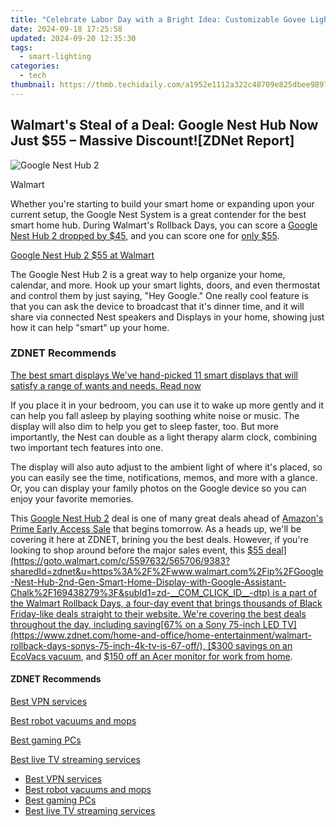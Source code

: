 ```yaml
---
title: "Celebrate Labor Day with a Bright Idea: Customizable Govee Lights Now at a Sizzling Discount! ZDNET’s Inside Look"
date: 2024-09-18 17:25:58
updated: 2024-09-20 12:35:30
tags:
  - smart-lighting
categories:
  - tech
thumbnail: https://thmb.techidaily.com/a1952e1112a322c48709e825dbee9897ba132a48df48b3f0ca917e7642a4b4a3.png
---
```


## Walmart's Steal of a Deal: Google Nest Hub Now Just $55 – Massive Discount![ZDNet Report]

![Google Nest Hub 2](https://www.zdnet.com/a/img/resize/f5c74bcf805f6d24cbca8454a4aea3308653b006/2022/10/10/3dbbb75f-d16a-4621-8976-b6c927000b4e/google-nest-hub-2.jpg?auto=webp&width=1280)

Walmart

Whether you're starting to build your smart home or expanding upon your current setup, the Google Nest System is a great contender for the best smart home hub. During Walmart's Rollback Days, you can score a [Google Nest Hub 2 dropped by $45](https://goto.walmart.com/c/5597632/565706/9383?sharedId=zdnet&u=https%3A%2F%2Fwww.walmart.com%2Fip%2FGoogle-Nest-Hub-2nd-Gen-Smart-Home-Display-with-Google-Assistant-Chalk%2F169438279%3F&subId1=zd-__COM_CLICK_ID__-dtp), and you can score one for [only $55](https://goto.walmart.com/c/5597632/565706/9383?sharedId=zdnet&u=https%3A%2F%2Fwww.walmart.com%2Fip%2FGoogle-Nest-Hub-2nd-Gen-Smart-Home-Display-with-Google-Assistant-Chalk%2F169438279%3F&subId1=zd-__COM_CLICK_ID__-dtp).

[Google Nest Hub 2 $55 at Walmart](https://goto.walmart.com/c/5597632/565706/9383?sharedId=zdnet&u=https%3A%2F%2Fwww.walmart.com%2Fip%2FGoogle-Nest-Hub-2nd-Gen-Smart-Home-Display-with-Google-Assistant-Chalk%2F169438279%3F&subId1=zd-__COM_CLICK_ID__-dtp)

The Google Nest Hub 2 is a great way to help organize your home, calendar, and more. Hook up your smart lights, doors, and even thermostat and control them by just saying, "Hey Google." One really cool feature is that you can ask the device to broadcast that it's dinner time, and it will share via connected Nest speakers and Displays in your home, showing just how it can help "smart" up your home.

### **ZDNET** Recommends

[The best smart displays We've hand-picked 11 smart displays that will satisfy a range of wants and needs.  Read now](https://www.zdnet.com/article/best-smart-display/)

If you place it in your bedroom, you can use it to wake up more gently and it can help you fall asleep by playing soothing white noise or music. The display will also dim to help you get to sleep faster, too. But more importantly, the Nest can double as a light therapy alarm clock, combining two important tech features into one.

The display will also auto adjust to the ambient light of where it's placed, so you can easily see the time, notifications, memos, and more with a glance. Or, you can display your family photos on the Google device so you can enjoy your favorite memories. 

This [Google Nest Hub 2](https://goto.walmart.com/c/5597632/565706/9383?sharedId=zdnet&u=https%3A%2F%2Fwww.walmart.com%2Fip%2FGoogle-Nest-Hub-2nd-Gen-Smart-Home-Display-with-Google-Assistant-Chalk%2F169438279%3F&subId1=zd-__COM_CLICK_ID__-dtp) deal is one of many great deals ahead of [Amazon's Prime Early Access Sale](https://www.zdnet.com/collection/amazon-prime-day/) that begins tomorrow. As a heads up, we'll be covering it here at ZDNET, brining you the best deals. However, if you're looking to shop around before the major sales event, this [$55 deal](https://goto.walmart.com/c/5597632/565706/9383?sharedId=zdnet&u=https%3A%2F%2Fwww.walmart.com%2Fip%2FGoogle-Nest-Hub-2nd-Gen-Smart-Home-Display-with-Google-Assistant-Chalk%2F169438279%3F&subId1=zd-__COM_CLICK_ID__-dtp) is a part of the Walmart Rollback Days, a four-day event that brings thousands of Black Friday-like deals straight to their website. We're covering the best deals throughout the day, including saving[67% on a Sony 75-inch LED TV](https://www.zdnet.com/home-and-office/home-entertainment/walmart-rollback-days-sonys-75-inch-4k-tv-is-67-off/), [$300 savings on an EcoVacs vacuum](https://www.zdnet.com/home-and-office/robot-vacuum-sale-save-on-an-ecovacs-deebot-n8/), and [$150 off an Acer monitor for work from home](https://www.zdnet.com/home-and-office/home-office-monitor-deal-this-acer-monitor-is-on-sale/).

#### **ZDNET** Recommends

[Best VPN services](https://www.zdnet.com/article/best-vpn/ "Best VPN services")

[Best robot vacuums and mops](https://www.zdnet.com/article/best-robot-vacuum-mop/ "Best robot vacuums and mops")

[Best gaming PCs](https://www.zdnet.com/article/best-gaming-pc/ "Best gaming PCs")

[Best live TV streaming services](https://www.zdnet.com/article/best-live-tv-streaming-service/ "Best live TV streaming services")

* [Best VPN services](https://www.zdnet.com/article/best-vpn/ "Best VPN services")
* [Best robot vacuums and mops](https://www.zdnet.com/article/best-robot-vacuum-mop/ "Best robot vacuums and mops")
* [Best gaming PCs](https://www.zdnet.com/article/best-gaming-pc/ "Best gaming PCs")
* [Best live TV streaming services](https://www.zdnet.com/article/best-live-tv-streaming-service/ "Best live TV streaming services")

<ins class="adsbygoogle"
     style="display:block"
     data-ad-format="autorelaxed"
     data-ad-client="ca-pub-7571918770474297"
     data-ad-slot="1223367746"></ins>



<ins class="adsbygoogle"
     style="display:block"
     data-ad-client="ca-pub-7571918770474297"
     data-ad-slot="8358498916"
     data-ad-format="auto"
     data-full-width-responsive="true"></ins>
